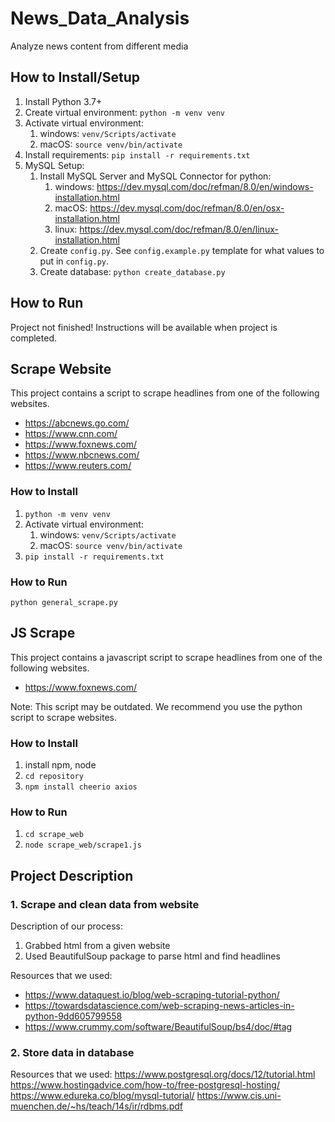 # News_Data_Analysis
Analyze news content from different media

## How to Install/Setup
1. Install Python 3.7+
2. Create virtual environment: `python -m venv venv`
3. Activate virtual environment: 
    1. windows: `venv/Scripts/activate`
    2. macOS: `source venv/bin/activate`
4. Install requirements: `pip install -r requirements.txt`
5. MySQL Setup:
    1. Install MySQL Server and MySQL Connector for python:
        1. windows: https://dev.mysql.com/doc/refman/8.0/en/windows-installation.html
        2. macOS: https://dev.mysql.com/doc/refman/8.0/en/osx-installation.html
        3. linux: https://dev.mysql.com/doc/refman/8.0/en/linux-installation.html
    2. Create `config.py`. See `config.example.py` template for what values to put in `config.py`.
    3. Create database: `python create_database.py`

## How to Run

Project not finished! Instructions will be available when project is completed.

## Scrape Website
This project contains a script to scrape headlines from one of the following websites.
- https://abcnews.go.com/
- https://www.cnn.com/
- https://www.foxnews.com/
- https://www.nbcnews.com/
- https://www.reuters.com/

### How to Install
1. `python -m venv venv` 
2. Activate virtual environment: 
    1. windows: `venv/Scripts/activate`
    2. macOS: `source venv/bin/activate`
3. `pip install -r requirements.txt`

### How to Run
`python general_scrape.py`

## JS Scrape
This project contains a javascript script to scrape headlines from one of the following websites.
- https://www.foxnews.com/

Note: This script may be outdated. We recommend you use the python script to scrape websites.

### How to Install
1. install npm, node
2. `cd repository`
3. `npm install cheerio axios`

### How to Run
1. `cd scrape_web`
2. `node scrape_web/scrape1.js`

## Project Description

### 1. Scrape and clean data from website

Description of our process:
1. Grabbed html from a given website
2. Used BeautifulSoup package to parse html and find headlines

Resources that we used:
- https://www.dataquest.io/blog/web-scraping-tutorial-python/
- https://towardsdatascience.com/web-scraping-news-articles-in-python-9dd605799558
- https://www.crummy.com/software/BeautifulSoup/bs4/doc/#tag

### 2. Store data in database

Resources that we used:
https://www.postgresql.org/docs/12/tutorial.html
https://www.hostingadvice.com/how-to/free-postgresql-hosting/
https://www.edureka.co/blog/mysql-tutorial/
https://www.cis.uni-muenchen.de/~hs/teach/14s/ir/rdbms.pdf


